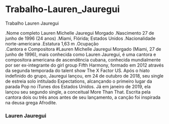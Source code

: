 # Trabalho-Lauren_Jauregui
Trabalho
Lauren Jauregui

.Nome completo	Lauren Michelle Jauregui Morgado
.Nascimento	27 de junho de 1996 (24 anos)
.Miami, Flórida; Estados Unidos
.Nacionalidade	norte-americana
.Estatura	1,63 m
.Ocupação	
.Cantora e Compositora
#Lauren Michelle Jauregui Morgado (Miami, 27 de junho de 1996), mais conhecida como Lauren Jauregui, é uma cantora e compositora americana de ascendência cubana, conhecida mundialmente por ser ex-integrante do girl group Fifth Harmony, formado em 2012 através da segunda temporada do talent show The X Factor US. Após o hiato indefinido do grupo, Jauregui lançou, em 24 de outubro de 2018, seu single de estreia solo intitulado Expectations, alcançando o primeiro lugar da parada Pop no iTunes dos Estados Unidos. Já em janeiro de 2019, ela lançou seu segundo single, a conceitual More Than That. Escrita pela cantora dois ou três anos antes de seu lançamento, a canção foi inspirada na deusa grega Afrodite.

### Lauren Jauregui
